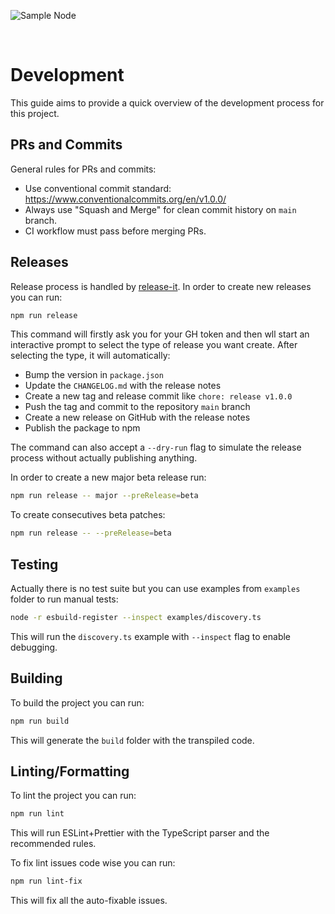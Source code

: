 
![Sample Node](img/logo.png)

<br/>

# Development

This guide aims to provide a quick overview of the development process for this project.

## PRs and Commits

General rules for PRs and commits:

- Use conventional commit standard: <https://www.conventionalcommits.org/en/v1.0.0/>
- Always use "Squash and Merge" for clean commit history on `main` branch.
- CI workflow must pass before merging PRs.

## Releases

Release process is handled by [release-it](https://github.com/release-it/release-it). In order to create new releases you can run:

```bash
npm run release
```

This command will firstly ask you for your GH token and then wll start an interactive prompt to select the type of release you want create. After selecting the type, it will automatically:

- Bump the version in `package.json`
- Update the `CHANGELOG.md` with the release notes
- Create a new tag and release commit like `chore: release v1.0.0`
- Push the tag and commit to the repository `main` branch
- Create a new release on GitHub with the release notes
- Publish the package to npm

The command can also accept a `--dry-run` flag to simulate the release process without actually publishing anything.

In order to create a new major beta release run:

```bash
npm run release -- major --preRelease=beta
```

To create consecutives beta patches:

```bash
npm run release -- --preRelease=beta
```

## Testing

Actually there is no test suite but you can use examples from `examples` folder to run manual tests:

```bash
node -r esbuild-register --inspect examples/discovery.ts
```

This will run the `discovery.ts` example with `--inspect` flag to enable debugging.

## Building

To build the project you can run:

```bash
npm run build
```

This will generate the `build` folder with the transpiled code.

## Linting/Formatting

To lint the project you can run:

```bash
npm run lint
```

This will run ESLint+Prettier with the TypeScript parser and the recommended rules.

To fix lint issues code wise you can run:

```bash
npm run lint-fix
```

This will fix all the auto-fixable issues.

